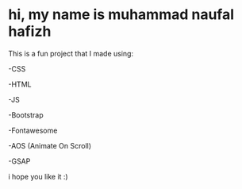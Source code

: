 <h1>hi, my name is muhammad naufal hafizh</h1>
<p> This is a fun project that I made using: </p>

 -CSS
 
 -HTML
 
 -JS
 
 -Bootstrap
 
 -Fontawesome
 
 -AOS (Animate On Scroll)
 
 -GSAP
 
i hope you like it :)
